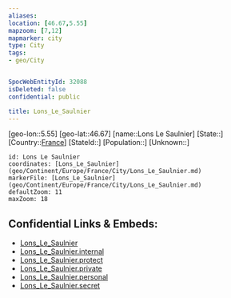 ```yaml
---
aliases: 
location: [46.67,5.55]
mapzoom: [7,12] 
mapmarker: city 
type: City
tags:
- geo/City


SpocWebEntityId: 32088
isDeleted: false
confidential: public

title: Lons_Le_Saulnier
---
```

[geo-lon::5.55]
[geo-lat::46.67]
[name::Lons Le Saulnier]
[State::]
[Country::[France](geo/Continent/Europe/France.md)]
[StateId::]
[Population::]
[Unknown::]


```leaflet
id: Lons Le Saulnier
coordinates: [Lons_Le_Saulnier](geo/Continent/Europe/France/City/Lons_Le_Saulnier.md)
markerFile: [Lons_Le_Saulnier](geo/Continent/Europe/France/City/Lons_Le_Saulnier.md)
defaultZoom: 11 
maxZoom: 18
```


## Confidential Links & Embeds: 
- [Lons_Le_Saulnier](../../../../../../_public/geo/Continent/Europe/France/City/Lons_Le_Saulnier.md) 
- [Lons_Le_Saulnier.internal](../../../../../../_internal/geo/Continent/Europe/France/City/Lons_Le_Saulnier.internal.md) 
- [Lons_Le_Saulnier.protect](../../../../../../_protect/geo/Continent/Europe/France/City/Lons_Le_Saulnier.protect.md) 
- [Lons_Le_Saulnier.private](../../../../../../_private/geo/Continent/Europe/France/City/Lons_Le_Saulnier.private.md) 
- [Lons_Le_Saulnier.personal](../../../../../../_personal/geo/Continent/Europe/France/City/Lons_Le_Saulnier.personal.md) 
- [Lons_Le_Saulnier.secret](../../../../../../_secret/geo/Continent/Europe/France/City/Lons_Le_Saulnier.secret.md) 

